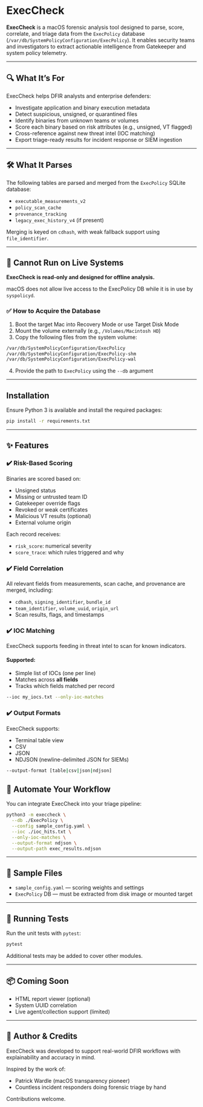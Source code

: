 # ExecCheck

**ExecCheck** is a macOS forensic analysis tool designed to parse, score, correlate, and triage data from the `ExecPolicy` database (`/var/db/SystemPolicyConfiguration/ExecPolicy`). It enables security teams and investigators to extract actionable intelligence from Gatekeeper and system policy telemetry.

---

## 🔍 What It’s For

ExecCheck helps DFIR analysts and enterprise defenders:

- Investigate application and binary execution metadata
- Detect suspicious, unsigned, or quarantined files
- Identify binaries from unknown teams or volumes
- Score each binary based on risk attributes (e.g., unsigned, VT flagged)
- Cross-reference against new threat intel (IOC matching)
- Export triage-ready results for incident response or SIEM ingestion

---

## 🛠 What It Parses

The following tables are parsed and merged from the `ExecPolicy` SQLite database:

- `executable_measurements_v2`
- `policy_scan_cache`
- `provenance_tracking`
- `legacy_exec_history_v4` (if present)

Merging is keyed on `cdhash`, with weak fallback support using `file_identifier`.

---

## 🚫 Cannot Run on Live Systems

**ExecCheck is read-only and designed for offline analysis.**

macOS does not allow live access to the ExecPolicy DB while it is in use by `syspolicyd`.

### ✅ How to Acquire the Database

1. Boot the target Mac into Recovery Mode or use Target Disk Mode
2. Mount the volume externally (e.g., `/Volumes/Macintosh HD`)
3. Copy the following files from the system volume:

```bash
/var/db/SystemPolicyConfiguration/ExecPolicy
/var/db/SystemPolicyConfiguration/ExecPolicy-shm
/var/db/SystemPolicyConfiguration/ExecPolicy-wal
```

4. Provide the path to `ExecPolicy` using the `--db` argument

---

## Installation

Ensure Python 3 is available and install the required packages:

```bash
pip install -r requirements.txt
```

---

## ✨ Features

### ✔️ Risk-Based Scoring

Binaries are scored based on:

- Unsigned status
- Missing or untrusted team ID
- Gatekeeper override flags
- Revoked or weak certificates
- Malicious VT results (optional)
- External volume origin

Each record receives:
- `risk_score`: numerical severity
- `score_trace`: which rules triggered and why

### ✔️ Field Correlation

All relevant fields from measurements, scan cache, and provenance are merged, including:

- `cdhash`, `signing_identifier`, `bundle_id`
- `team_identifier`, `volume_uuid`, `origin_url`
- Scan results, flags, and timestamps

### ✔️ IOC Matching

ExecCheck supports feeding in threat intel to scan for known indicators.

#### Supported:
- Simple list of IOCs (one per line)
- Matches across **all fields**
- Tracks which fields matched per record

```bash
--ioc my_iocs.txt --only-ioc-matches
```

### ✔️ Output Formats

ExecCheck supports:

- Terminal table view
- CSV
- JSON
- NDJSON (newline-delimited JSON for SIEMs)

```bash
--output-format [table|csv|json|ndjson]
```


## 🔄 Automate Your Workflow

You can integrate ExecCheck into your triage pipeline:

```bash
python3 -m execcheck \
  --db ./ExecPolicy \
  --config sample_config.yaml \
  --ioc ./ioc_hits.txt \
  --only-ioc-matches \
  --output-format ndjson \
  --output-path exec_results.ndjson
```

---

## 📁 Sample Files

- `sample_config.yaml` — scoring weights and settings
- `ExecPolicy` DB — must be extracted from disk image or mounted target

---

## 🧪 Running Tests

Run the unit tests with `pytest`:

```bash
pytest
```

Additional tests may be added to cover other modules.

---

## 📦 Coming Soon

- HTML report viewer (optional)
- System UUID correlation
- Live agent/collection support (limited)

---

## 👤 Author & Credits

ExecCheck was developed to support real-world DFIR workflows with explainability and accuracy in mind.

Inspired by the work of:
- Patrick Wardle (macOS transparency pioneer)
- Countless incident responders doing forensic triage by hand

Contributions welcome.
